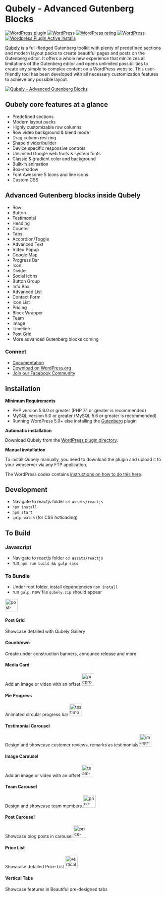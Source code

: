 # Qubely - Advanced Gutenberg Blocks

[![WordPress plugin](https://img.shields.io/wordpress/plugin/v/qubely.svg)](https://wordpress.org/plugins/qubely/)
[![WordPress](https://img.shields.io/wordpress/v/qubely.svg)](https://wordpress.org/plugins/qubely/)
[![WordPress rating](https://img.shields.io/wordpress/plugin/r/qubely.svg)](https://wordpress.org/support/plugin/qubely/reviews/)
[![WordPress](https://img.shields.io/wordpress/plugin/dt/qubely.svg)](https://wordpress.org/plugins/qubely/advanced/)
[![Wordpress Plugin Active Installs](https://img.shields.io/wordpress/plugin/installs/qubely.svg)](https://wordpress.org/plugins/qubely/)

[Qubely](https://wordpress.org/plugins/qubely/) is a full-fledged Gutenberg toolkit with plenty of predefined sections and modern layout packs to create beautiful pages and posts on the Gutenberg editor. It offers a whole new experience that minimizes all limitations of the Gutenberg editor and opens unlimited possibilities to create any simple to complex content on a WordPress website. This user-friendly tool has been developed with all necessary customization features to achieve any possible layout.

[![Qubely - Advanced Gutenberg Blocks](https://ps.w.org/qubely/assets/banner-1544x500.png?rev=2111259)](http://www.youtube.com/watch?v=_aRAQkHZiUQ)

## Qubely core features at a glance

- Predefined sections
- Modern layout packs
- Highly customizable row columns
- Row video background & blend mode
- Drag column resizing
- Shape divider/builder
- Device specific responsive controls
- Unlimited Google web fonts & system fonts
- Classic & gradient color and background
- Built-in animation
- Box-shadow
- Font Awesome 5 Icons and line icons
- Custom CSS

## Advanced Gutenberg blocks inside Qubely

- Row
- Button
- Testimonial
- Heading
- Counter
- Tabs
- Accordion/Toggle
- Advanced Text
- Video Popup
- Google Map
- Progress Bar
- Icon
- Divider
- Social Icons
- Button Group
- Info Box
- Advanced List
- Contact Form
- Icon List
- Pricing
- Block Wrapper
- Team
- Image
- Timeline
- Post Grid
- More advanced Gutenberg blocks coming

### Connect

- [Documentation](https://docs.themeum.com/qubely/)
- [Download on WordPress.org](https://wordpress.org/plugins/qubely/)
- [Join our Facebook Community](https://www.facebook.com/groups/qubely)

## Installation

**Minimum Requirements**

- PHP version 5.6.0 or greater (PHP 7.1 or greater is recommended)
- MySQL version 5.0 or greater (MySQL 5.6 or greater is recommended)
- Running WordPress 5.0+ else installing the [Gutenberg](https://wordpress.org/plugins/gutenberg/) plugin

**Automatic installation**

Download Qubely from the [WordPress plugin directory](https://wordpress.org/plugins/qubely/).

**Manual installation**

To install Qubely manually, you need to download the plugin and upload it to your webserver via any FTP application.

The WordPress codex contains [instructions on how to do this here](https://codex.wordpress.org/Managing_Plugins#Manual_Plugin_Installation).

## Development

- Navigate to reactjs folder `cd assets/reactjs`
- `npm install`
- `npm start`
- `gulp watch` (for CSS hotloading)

## To Build

### Javascript

- Navigate to reactjs folder `cd assets/reactjs`
- run `npm run build && gulp sass`

### To Bundle

- Under root folder, install dependencies `npm install`
- run `gulp`, new file `qubely.zip` should appear

<img src="https://www.themeum.com/wp-content/uploads/2019/09/post-grid-block.svg" alt="post-grid" height="40px" >
<h4>Post Grid</h4>
Showcase detailed with Qubely Gallery
</tr>

<tr>

<td align="center">
<h4>Countdown</h4>
Create under construction banners, announce release and more
</td>

<td align="center">
<h4>Media Card</h4>
Add an image or video with an offset
</td>

<td align="center">
<img src="https://www.themeum.com/wp-content/uploads/2019/12/pie_icon.svg" alt="pieprogress" height="40px" >
<h4>Pie Progress</h4>
Animated circular progress bar
</td>

</tr>

<tr>

<td align="center">
<img src="https://www.themeum.com/wp-content/uploads/2019/10/block-testimonial-carousel.svg" alt="testimonial-carousel" height="40px" >
<h4>Testimonial Carousel</h4>
Design and showcase customer reviews, remarks as testimonials
</td>

<td align="center">
<img src="https://www.themeum.com/wp-content/uploads/2019/10/block-image-carousel.svg" alt="image-carousel" height="40px" >
<h4>Image Carousel</h4>
Add an image or video with an offset
</td>

<td align="center">
<img src="https://www.themeum.com/wp-content/uploads/2019/10/block-team-carousel.svg" alt="team-carousel" height="40px" >
<h4>Team Carousel</h4>
Design and showcase team members
</td>

</tr>

<tr>

<td align="center">
<img src="https://www.themeum.com/wp-content/uploads/2019/10/block-post-carousel.svg" alt="price-list" height="40px" >
<h4>Post Carousel</h4>
Showcase blog posts in carousel
</td>

<td align="center">
<img src="https://www.themeum.com/wp-content/uploads/2019/10/block-price-list.svg" alt="price-list" height="40px" >
<h4>Price List</h4>
Showcase detailed Price List
</td>

<td align="center">
<img src="https://www.themeum.com/wp-content/uploads/2020/01/vertical-tab.svg" alt="vertical-tabls" height="40px" >
<h4>Vertical Tabs</h4>
Showcase features in Beautiful pre-designed tabs 
</td>
</tr>
</table>
